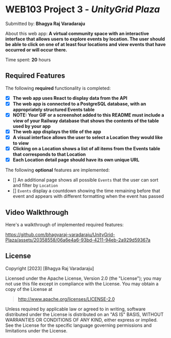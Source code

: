 # WEB103 Project 3 - *UnityGrid Plaza*

Submitted by: **Bhagya Raj Varadaraju**

About this web app: **A virtual community space with an interactive interface that allows users to explore events by location. The user should be able to click on one of at least four locations and view events that have occurred or will occur there.**

Time spent: **20** hours

## Required Features

The following **required** functionality is completed:
- [x] **The web app uses React to display data from the API**
- [x] **The web app is connected to a PostgreSQL database, with an appropriately structured Events table**
- [x] **NOTE: Your GIF or a screenshot added to this README must include a view of your Railway database that shows the contents of the table used by your app**
- [x] **The web app displays the title of the app**
- [x] **A visual interface allows the user to select a Location they would like to view**
- [x] **Clicking on a Location shows a list of all items from the Events table that corresponds to that Location**
- [x] **Each Location detail page should have its own unique URL**

The following **optional** features are implemented:
- [] An additional page shows all possible `Events` that the user can sort and filter by `Location`
- [] `Events` display a countdown showing the time remaining before that event and appears with different formatting when the event has passed

## Video Walkthrough

Here's a walkthrough of implemented required features:

https://github.com/bhagyaraj-varadaraju/UnityGrid-Plaza/assets/20358558/06a6e4a6-93bd-4211-94eb-2a929d59367a

## License

Copyright [2023] [Bhagya Raj Varadaraju]

Licensed under the Apache License, Version 2.0 (the "License"); you may not use this file except in compliance with the License. You may obtain a copy of the License at

> http://www.apache.org/licenses/LICENSE-2.0

Unless required by applicable law or agreed to in writing, software distributed under the License is distributed on an "AS IS" BASIS, WITHOUT WARRANTIES OR CONDITIONS OF ANY KIND, either express or implied. See the License for the specific language governing permissions and limitations under the License.
